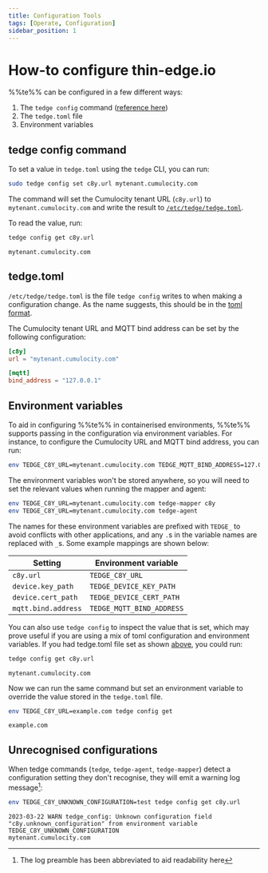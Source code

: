 ```yaml
---
title: Configuration Tools
tags: [Operate, Configuration]
sidebar_position: 1
---
```


# How-to configure thin-edge.io

%%te%% can be configured in a few different ways:

1. The `tedge config` command ([reference here](../../references/cli/tedge-config.md))
2. The `tedge.toml` file
3. Environment variables

## tedge config command

To set a value in `tedge.toml` using the `tedge` CLI, you can run:

```sh
sudo tedge config set c8y.url mytenant.cumulocity.com
```

The command will set the Cumulocity tenant URL (`c8y.url`) to `mytenant.cumulocity.com` and write the result to [`/etc/tedge/tedge.toml`](#tedgetoml).

To read the value, run:

```sh
tedge config get c8y.url
```

```text title="Output"
mytenant.cumulocity.com
```

## tedge.toml

`/etc/tedge/tedge.toml` is the file `tedge config` writes to when making a configuration change. As the name suggests, this should be in the [toml format](https://toml.io/).

The Cumulocity tenant URL and MQTT bind address can be set by the following configuration:

```toml title="file: /etc/tedge/tedge.toml"
[c8y]
url = "mytenant.cumulocity.com"

[mqtt]
bind_address = "127.0.0.1"
```

## Environment variables

To aid in configuring %%te%% in containerised environments, %%te%% supports passing in the configuration via environment variables. For instance, to configure the Cumulocity URL and MQTT bind address, you can run:

```sh
env TEDGE_C8Y_URL=mytenant.cumulocity.com TEDGE_MQTT_BIND_ADDRESS=127.0.0.1 tedge connect c8y 
```

The environment variables won't be stored anywhere, so you will need to set the relevant values when running the mapper and agent:

```sh
env TEDGE_C8Y_URL=mytenant.cumulocity.com tedge-mapper c8y 
env TEDGE_C8Y_URL=mytenant.cumulocity.com tedge-agent 
```

The names for these environment variables are prefixed with `TEDGE_` to avoid conflicts with other applications, and any `.`s in the variable names are replaced with `_`s. Some example mappings are shown below:

| Setting             | Environment variable      |
| ------------------- | ------------------------- |
| `c8y.url`           | `TEDGE_C8Y_URL`           |
| `device.key_path`   | `TEDGE_DEVICE_KEY_PATH`   |
| `device.cert_path`  | `TEDGE_DEVICE_CERT_PATH`  |
| `mqtt.bind.address` | `TEDGE_MQTT_BIND_ADDRESS` |

You can also use `tedge config` to inspect the value that is set, which may prove useful if you are using a mix of toml configuration and environment variables. If you had tedge.toml file set as shown [above](#tedgetoml), you could run:

```sh
tedge config get c8y.url
```

```text title="Output"
mytenant.cumulocity.com
```

Now we can run the same command but set an environment variable to override the value stored in the `tedge.toml` file.

```sh
env TEDGE_C8Y_URL=example.com tedge config get
```

```text title="Output"
example.com
```

## Unrecognised configurations

When tedge commands (`tedge`, `tedge-agent`, `tedge-mapper`) detect a configuration setting they don't recognise, they will emit a warning log message[^1]:

```sh
env TEDGE_C8Y_UNKNOWN_CONFIGURATION=test tedge config get c8y.url
```

```log title="Output"
2023-03-22 WARN tedge_config: Unknown configuration field "c8y.unknown_configuration" from environment variable TEDGE_C8Y_UNKNOWN_CONFIGURATION
mytenant.cumulocity.com
```

[^1]: The log preamble has been abbreviated to aid readability here
